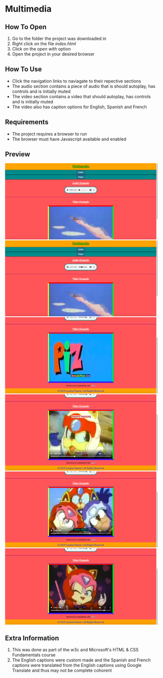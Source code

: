 # Multimedia

## How To Open
1. Go to the folder the project was downloaded in
2. Right click on the file _index.html_
3. Click on the _open with_ option
4. Open the project in your desired browser

## How To Use
- Click the navigation links to naviagate to their repective sections
- The audio section contains a piece of audio that is should autoplay, has controls and is initially muted
- The video section contains a video that should autoplay, has controls and is initially muted
- The video also has caption options for English, Spanish and French

## Requirements
- The project requires a browser to run
- The browser must have Javascript available and enabled

## Preview
![Screenshot1](./img/Screenshot1.png)
![Screenshot2](./img/Screenshot2.png)
![Screenshot3](./img/Screenshot3.png)
![Screenshot4](./img/Screenshot4.png)
![Screenshot5](./img/Screenshot5.png)
![Screenshot6](./img/Screenshot6.png)

## Extra Information
1. This was done as part of the w3c and Microsoft's
HTML & CSS Fundamentals course
2. The English captions were custom made and the Spanish and French captions were translated from the English captions using Google Translate and thus may not be complete cohorent